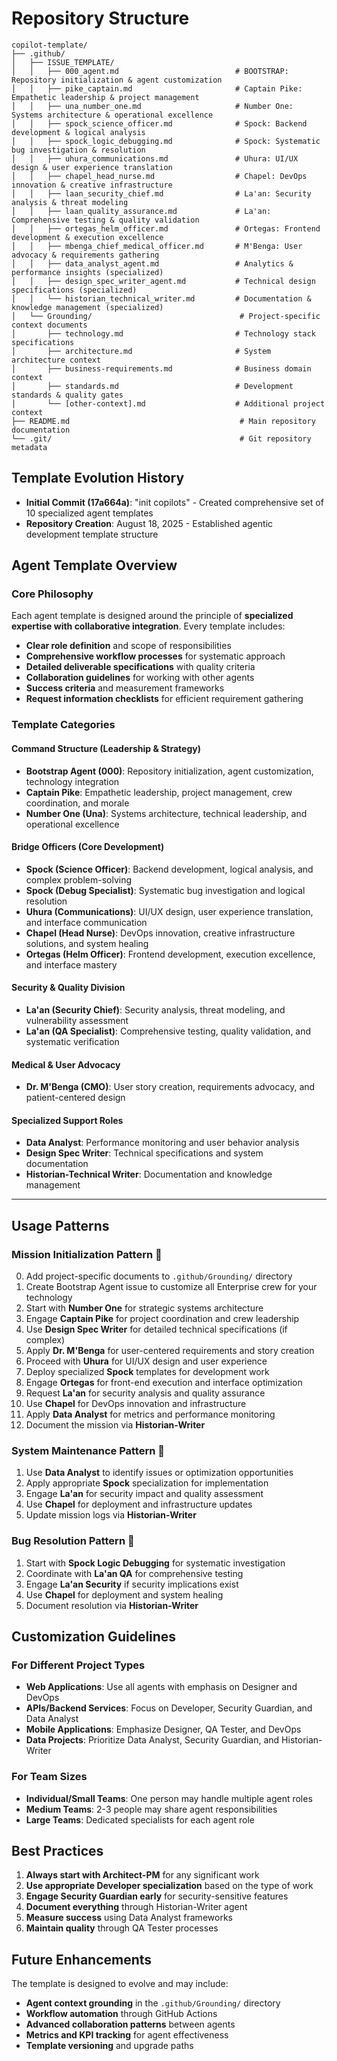 # Repository Structure

```
copilot-template/
├── .github/
│   ├── ISSUE_TEMPLATE/
│   │   ├── 000_agent.md                          # BOOTSTRAP: Repository initialization & agent customization
│   │   ├── pike_captain.md                       # Captain Pike: Empathetic leadership & project management
│   │   ├── una_number_one.md                     # Number One: Systems architecture & operational excellence
│   │   ├── spock_science_officer.md              # Spock: Backend development & logical analysis
│   │   ├── spock_logic_debugging.md              # Spock: Systematic bug investigation & resolution
│   │   ├── uhura_communications.md               # Uhura: UI/UX design & user experience translation
│   │   ├── chapel_head_nurse.md                  # Chapel: DevOps innovation & creative infrastructure
│   │   ├── laan_security_chief.md                # La'an: Security analysis & threat modeling
│   │   ├── laan_quality_assurance.md             # La'an: Comprehensive testing & quality validation
│   │   ├── ortegas_helm_officer.md               # Ortegas: Frontend development & execution excellence
│   │   ├── mbenga_chief_medical_officer.md       # M'Benga: User advocacy & requirements gathering
│   │   ├── data_analyst_agent.md                 # Analytics & performance insights (specialized)
│   │   ├── design_spec_writer_agent.md           # Technical design specifications (specialized)
│   │   └── historian_technical_writer.md         # Documentation & knowledge management (specialized)
│   └── Grounding/                                 # Project-specific context documents
│       ├── technology.md                         # Technology stack specifications
│       ├── architecture.md                       # System architecture context
│       ├── business-requirements.md              # Business domain context
│       ├── standards.md                          # Development standards & quality gates
│       └── [other-context].md                    # Additional project context
├── README.md                                      # Main repository documentation
└── .git/                                          # Git repository metadata
```

## Template Evolution History

- **Initial Commit (17a664a)**: "init copilots" - Created comprehensive set of 10 specialized agent templates
- **Repository Creation**: August 18, 2025 - Established agentic development template structure

## Agent Template Overview

### Core Philosophy
Each agent template is designed around the principle of **specialized expertise with collaborative integration**. Every template includes:

- **Clear role definition** and scope of responsibilities
- **Comprehensive workflow processes** for systematic approach
- **Detailed deliverable specifications** with quality criteria
- **Collaboration guidelines** for working with other agents
- **Success criteria** and measurement frameworks
- **Request information checklists** for efficient requirement gathering

### Template Categories

#### **Command Structure (Leadership & Strategy)**
- **Bootstrap Agent (000)**: Repository initialization, agent customization, technology integration
- **Captain Pike**: Empathetic leadership, project management, crew coordination, and morale
- **Number One (Una)**: Systems architecture, technical leadership, and operational excellence

#### **Bridge Officers (Core Development)**
- **Spock (Science Officer)**: Backend development, logical analysis, and complex problem-solving  
- **Spock (Debug Specialist)**: Systematic bug investigation and logical resolution
- **Uhura (Communications)**: UI/UX design, user experience translation, and interface communication
- **Chapel (Head Nurse)**: DevOps innovation, creative infrastructure solutions, and system healing
- **Ortegas (Helm Officer)**: Frontend development, execution excellence, and interface mastery

#### **Security & Quality Division**
- **La'an (Security Chief)**: Security analysis, threat modeling, and vulnerability assessment
- **La'an (QA Specialist)**: Comprehensive testing, quality validation, and systematic verification

#### **Medical & User Advocacy**
- **Dr. M'Benga (CMO)**: User story creation, requirements advocacy, and patient-centered design

#### **Specialized Support Roles**
- **Data Analyst**: Performance monitoring and user behavior analysis
- **Design Spec Writer**: Technical specifications and system documentation  
- **Historian-Technical Writer**: Documentation and knowledge management

---

## Usage Patterns

### **Mission Initialization Pattern** 🚀
0. Add project-specific documents to `.github/Grounding/` directory
1. Create Bootstrap Agent issue to customize all Enterprise crew for your technology
2. Start with **Number One** for strategic systems architecture
3. Engage **Captain Pike** for project coordination and crew leadership
4. Use **Design Spec Writer** for detailed technical specifications (if complex)
5. Apply **Dr. M'Benga** for user-centered requirements and story creation
6. Proceed with **Uhura** for UI/UX design and user experience
7. Deploy specialized **Spock** templates for development work
8. Engage **Ortegas** for front-end execution and interface optimization
9. Request **La'an** for security analysis and quality assurance
10. Use **Chapel** for DevOps innovation and infrastructure
11. Apply **Data Analyst** for metrics and performance monitoring
12. Document the mission via **Historian-Writer**

### **System Maintenance Pattern** 🔧
1. Use **Data Analyst** to identify issues or optimization opportunities
2. Apply appropriate **Spock** specialization for implementation
3. Engage **La'an** for security impact and quality assessment
4. Use **Chapel** for deployment and infrastructure updates
5. Update mission logs via **Historian-Writer**

### **Bug Resolution Pattern** 🐛
1. Start with **Spock Logic Debugging** for systematic investigation
2. Coordinate with **La'an QA** for comprehensive testing
3. Engage **La'an Security** if security implications exist
4. Use **Chapel** for deployment and system healing
5. Document resolution via **Historian-Writer**

## Customization Guidelines

### **For Different Project Types**
- **Web Applications**: Use all agents with emphasis on Designer and DevOps
- **APIs/Backend Services**: Focus on Developer, Security Guardian, and Data Analyst
- **Mobile Applications**: Emphasize Designer, QA Tester, and DevOps
- **Data Projects**: Prioritize Data Analyst, Security Guardian, and Historian-Writer

### **For Team Sizes**
- **Individual/Small Teams**: One person may handle multiple agent roles
- **Medium Teams**: 2-3 people may share agent responsibilities
- **Large Teams**: Dedicated specialists for each agent role

## Best Practices

1. **Always start with Architect-PM** for any significant work
2. **Use appropriate Developer specialization** based on the type of work
3. **Engage Security Guardian early** for security-sensitive features
4. **Document everything** through Historian-Writer agent
5. **Measure success** using Data Analyst frameworks
6. **Maintain quality** through QA Tester processes

## Future Enhancements

The template is designed to evolve and may include:
- **Agent context grounding** in the `.github/Grounding/` directory
- **Workflow automation** through GitHub Actions
- **Advanced collaboration patterns** between agents
- **Metrics and KPI tracking** for agent effectiveness
- **Template versioning** and upgrade paths
